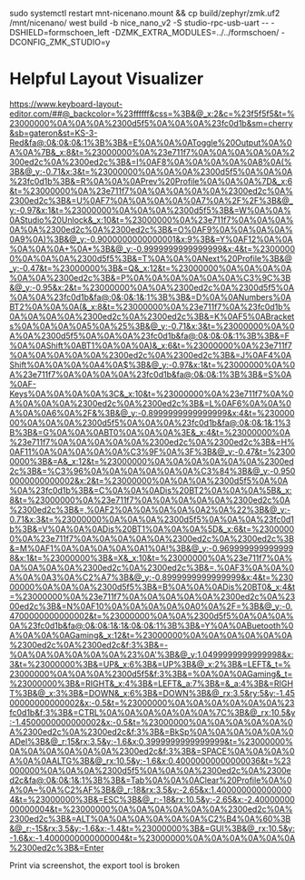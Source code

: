 sudo systemctl restart mnt-nicenano.mount && cp build/zephyr/zmk.uf2 /mnt/nicenano/
west build -b nice_nano_v2 -S studio-rpc-usb-uart -- -DSHIELD=formschoen_left -DZMK_EXTRA_MODULES=../../formschoen/ -DCONFIG_ZMK_STUDIO=y

# Helpful Layout Visualizer

https://www.keyboard-layout-editor.com/##@_backcolor=%23ffffff&css=%3B&@_x:2&c=%23f5f5f5&t=%23000000%0A%0A%0A%2300d5f5%0A%0A%0A%23fc0d1b&sm=cherry&sb=gateron&st=KS-3-Red&fa@:0&:0&:0&:1%3B%3B&=E%0A%0A%0AToggle%20Output%0A%0A%0A%7B&_x:8&t=%23000000%0A%23e711f7%0A%0A%0A%0A%0A%2300ed2c%0A%2300ed2c%3B&=I%0AF8%0A%0A%0A%0A%0A8%0A(%3B&@_y:-0.71&x:3&t=%23000000%0A%0A%0A%2300d5f5%0A%0A%0A%23fc0d1b%3B&=R%0A%0A%0APrev%20Profile%0A%0A%0A%7D&_x:6&t=%23000000%0A%23e711f7%0A%0A%0A%0A%0A%2300ed2c%0A%2300ed2c%3B&=U%0AF7%0A%0A%0A%0A%0A7%0A%2F%2F%3B&@_y:-0.97&x:1&t=%23000000%0A%0A%0A%2300d5f5%3B&=W%0A%0A%0AStudio%20Unlock&_x:10&t=%23000000%0A%23e711f7%0A%0A%0A%0A%0A%2300ed2c%0A%2300ed2c%3B&=O%0AF9%0A%0A%0A%0A%0A9%0A)%3B&@_y:-0.9000000000000001&x:9%3B&=Y%0AF12%0A%0A%0A%0A%0A+%0A*%3B&@_y:-0.9999999999999999&x:4&t=%23000000%0A%0A%0A%2300d5f5%3B&=T%0A%0A%0ANext%20Profile%3B&@_y:-0.47&t=%23000000%3B&=Q&_x:12&t=%23000000%0A%0A%0A%0A%0A%0A%2300ed2c%3B&=P%0A%0A%0A%0A%0A%0A%C3%9C%3B&@_y:-0.95&x:2&t=%23000000%0A%0A%2300ed2c%0A%2300d5f5%0A%0A%0A%23fc0d1b&fa@:0&:0&:1&:1%3B%3B&=D%0A%0ANumbers%0ABT2%0A%0A%0A(&_x:8&t=%23000000%0A%23e711f7%0A%23fc0d1b%0A%0A%0A%0A%2300ed2c%0A%2300ed2c%3B&=K%0AF5%0ABrackets%0A%0A%0A%0A5%0A%25%3B&@_y:-0.71&x:3&t=%23000000%0A%0A%0A%2300d5f5%0A%0A%0A%23fc0d1b&fa@:0&:0&:0&:1%3B%3B&=F%0A%0AShift%0ABT1%0A%0A%0A)&_x:6&t=%23000000%0A%23e711f7%0A%0A%0A%0A%0A%2300ed2c%0A%2300ed2c%3B&=J%0AF4%0AShift%0A%0A%0A%0A4%0A$%3B&@_y:-0.97&x:1&t=%23000000%0A%0A%23e711f7%0A%0A%0A%0A%23fc0d1b&fa@:0&:0&:1%3B%3B&=S%0A%0AF-Keys%0A%0A%0A%0A%3C&_x:10&t=%23000000%0A%23e711f7%0A%0A%0A%0A%0A%2300ed2c%0A%2300ed2c%3B&=L%0AF6%0A%0A%0A%0A%0A6%0A%2F&%3B&@_y:-0.8999999999999999&x:4&t=%23000000%0A%0A%0A%2300d5f5%0A%0A%0A%23fc0d1b&fa@:0&:0&:1&:1%3B%3B&=G%0A%0A%0ABT0%0A%0A%0A%3E&_x:4&t=%23000000%0A%23e711f7%0A%0A%0A%0A%0A%2300ed2c%0A%2300ed2c%3B&=H%0AF11%0A%0A%0A%0A%0A%C3%9F%0A%3F%3B&@_y:-0.47&t=%23000000%3B&=A&_x:12&t=%23000000%0A%0A%0A%0A%0A%0A%2300ed2c%3B&=%C3%96%0A%0A%0A%0A%0A%0A%C3%84%3B&@_y:-0.9500000000000002&x:2&t=%23000000%0A%0A%0A%2300d5f5%0A%0A%0A%23fc0d1b%3B&=C%0A%0A%0ADis%20BT2%0A%0A%0A%5B&_x:8&t=%23000000%0A%23e711f7%0A%0A%0A%0A%0A%2300ed2c%0A%2300ed2c%3B&=,%0AF2%0A%0A%0A%0A%0A2%0A%22%3B&@_y:-0.71&x:3&t=%23000000%0A%0A%0A%2300d5f5%0A%0A%0A%23fc0d1b%3B&=V%0A%0A%0ADis%20BT1%0A%0A%0A%5D&_x:6&t=%23000000%0A%23e711f7%0A%0A%0A%0A%0A%2300ed2c%0A%2300ed2c%3B&=M%0AF1%0A%0A%0A%0A%0A1%0A!%3B&@_y:-0.9699999999999998&x:1&t=%23000000%3B&=X&_x:10&t=%23000000%0A%23e711f7%0A%0A%0A%0A%0A%2300ed2c%0A%2300ed2c%3B&=.%0AF3%0A%0A%0A%0A%0A3%0A%C2%A7%3B&@_y:-0.8999999999999999&x:4&t=%23000000%0A%0A%0A%2300d5f5%3B&=B%0A%0A%0ADis%20BT0&_x:4&t=%23000000%0A%23e711f7%0A%0A%0A%0A%0A%2300ed2c%0A%2300ed2c%3B&=N%0AF10%0A%0A%0A%0A%0A0%0A%2F=%3B&@_y:-0.4700000000000002&t=%23000000%0A%0A%2300d5f5%0A%0A%0A%0A%23fc0d1b&fa@:0&:0&:1&:1&:0&:0&:1%3B%3B&=Y%0A%0ABuetooth%0A%0A%0A%0AGaming&_x:12&t=%23000000%0A%0A%0A%0A%0A%0A%2300ed2c%0A%2300ed2c&f:3%3B&=-%0A%0A%0A%0A%0A%0A%23%0A'%3B&@_y:1.0499999999999998&x:3&t=%23000000%3B&=UP&_x:6%3B&=UP%3B&@_x:2%3B&=LEFT&_t=%23000000%0A%0A%0A%2300d5f5&f:3%3B&=%0A%0A%0AGaming&_t=%23000000%3B&=RIGHT&_x:4%3B&=LEFT&_a:7%3B&=&_a:4%3B&=RIGHT%3B&@_x:3%3B&=DOWN&_x:6%3B&=DOWN%3B&@_rx:3.5&ry:5&y:-1.4500000000000002&x:-0.5&t=%23000000%0A%0A%0A%0A%0A%0A%23fc0d1b&f:3%3B&=CTRL%0A%0A%0A%0A%0A%0A%7C%3B&@_rx:10.5&y:-1.4500000000000002&x:-0.5&t=%23000000%0A%0A%0A%0A%0A%0A%2300ed2c%0A%2300ed2c&f:3%3B&=BkSp%0A%0A%0A%0A%0A%0ADel%3B&@_r:15&rx:3.5&y:-1.6&x:0.3999999999999999&t=%23000000%0A%0A%0A%0A%0A%0A%2300ed2c&f:3%3B&=SPACE%0A%0A%0A%0A%0A%0AALTG%3B&@_rx:10.5&y:-1.6&x:0.40000000000000036&t=%23000000%0A%0A%0A%2300d5f5%0A%0A%0A%2300ed2c%0A%2300ed2c&fa@:0&:0&:1&:1%3B%3B&=Tab%0A%0A%0AClear%20Profile%0A%0A%0A~%0A%C2%AF%3B&@_r:18&rx:3.5&y:-2.65&x:1.4000000000000004&t=%23000000%3B&=ESC%3B&@_r:-18&rx:10.5&y:-2.65&x:-2.4000000000000004&t=%23000000%0A%0A%0A%0A%0A%0A%2300ed2c%0A%2300ed2c%3B&=ALT%0A%0A%0A%0A%0A%0A%C2%B4%0A%60%3B&@_r:-15&rx:3.5&y:-1.6&x:-1.4&t=%23000000%3B&=GUI%3B&@_rx:10.5&y:-1.6&x:-1.4000000000000004&t=%23000000%0A%0A%0A%0A%0A%0A%2300ed2c%3B&=Enter

Print via screenshot, the export tool is broken
